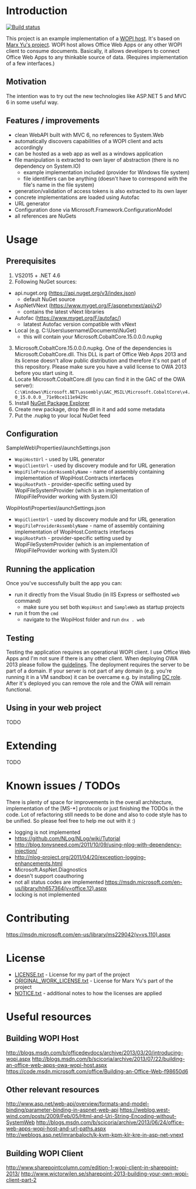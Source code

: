 Introduction
==========
[![Build status](https://ci.appveyor.com/api/projects/status/l7jn00f4fxydpbed?svg=true)](https://ci.appveyor.com/project/petrsvihlik/wopihost)

This project is an example implementation of a [WOPI host](http://blogs.msdn.com/b/officedevdocs/archive/2013/03/20/introducing-wopi.aspx). It's based on [Marx Yu's project](https://github.com/marx-yu/WopiHost). WOPI host allows Office Web Apps or any other WOPI client to consume documents.
Basically, it allows developers to connect Office Web Apps to any thinkable source of data. (Requires implementation of a few interfaces.)

Motivation
-------------
The intention was to try out the new technologies like ASP.NET 5 and MVC 6 in some useful way.

Features / improvements
-----------------------
 - clean WebAPI built with MVC 6, no references to System.Web
 - automatically discovers capabilities of a WOPI client and acts accordingly
 - can be hosted as a web app as well as a windows application
 - file manipulation is extracted to own layer of abstraction (there is no dependency on System.IO)
   - example implementation included (provider for Windows file system)
   - file identifiers can be anything (doesn't have to correspond with the file's name in the file system)
 - generation/validation of access tokens is also extracted to its own layer
 - concrete implementations are loaded using Autofac
 - URL generator
 - Configuration done via Microsoft.Framework.ConfigurationModel
 - all references are NuGets
 
Usage
=====

Prerequisites
-------------

1. VS2015 + .NET 4.6
2. Following NuGet sources:
  * api.nuget.org (https://api.nuget.org/v3/index.json)
    * default NuGet source
  * AspNetVNext (https://www.myget.org/F/aspnetvnext/api/v2)
    * contains the latest vNext libraries
  * Autofac (https://www.myget.org/F/autofac/)
    * latatest Autofac version compatible with vNext
  * Local (e.g. C:\Users\username\Documents\NuGet)
    * this will contain your Microsoft.CobaltCore.15.0.0.0.nupkg
3. Microsoft.CobaltCore.15.0.0.0.nupkg. One of the dependencies is Microsoft.CobaltCore.dll. This DLL is part of Office Web Apps 2013 and its license doesn't allow public distribution and therefore it's not part of this repository. Please make sure you have a valid license to OWA 2013 before you start using it.
 1. Locate Microsoft.CobaltCore.dll (you can find it in the GAC of the OWA server): `C:\Windows\Microsoft.NET\assembly\GAC_MSIL\Microsoft.CobaltCore\v4.0_15.0.0.0__71e9bce111e9429c`
 2. Install [NuGet Package Explorer](https://npe.codeplex.com/)
 3. Create new package, drop the dll in it and add some metadata
 4. Put the .nupkg to your local NuGet feed
 
Configuration
-----------
SampleWeb\Properties\launchSettings.json
- `WopiHostUrl` - used by URL generator
- `WopiClientUrl` - used by discovery module and for URL generation
- `WopiFileProviderAssemblyName` - name of assembly containing implementation of WopiHost.Contracts interfaces
- `WopiRootPath` - provider-specific setting used by WopiFileSystemProvider (which is an implementation of IWopiFileProvider working with System.IO)


WopiHost\Properties\launchSettings.json
- `WopiClientUrl` - used by discovery module and for URL generation
- `WopiFileProviderAssemblyName` - name of assembly containing implementation of WopiHost.Contracts interfaces
- `WopiRootPath` - provider-specific setting used by WopiFileSystemProvider (which is an implementation of IWopiFileProvider working with System.IO)

Running the application
-----------------------
Once you've successfully built the app you can:

- run it directly from the Visual Studio (in IIS Express or selfhosted `web` command)
  - make sure you set both `WopiHost` and `SampleWeb` as startup projects
- run it from the `cmd`
  - navigate to the WopiHost folder and run `dnx . web`

Testing
-------
Testing the application requires an operational WOPI client. I use Office Web Apps and I'm not sure if there is any other client.
When deploying OWA 2013 please follow the [guidelines](https://technet.microsoft.com/en-us/library/jj219455.aspx). The deployment requires the server to be part of a domain. If your server is not part of any domain (e.g. you're running it in a VM sandbox) it can be overcame e.g. by installing [DC role](http://social.technet.microsoft.com/wiki/contents/articles/12370.windows-server-2012-set-up-your-first-domain-controller-step-by-step.aspx). After it's deployed you can remove the role and the OWA will remain functional.

Using in your web project
-------------------------
TODO

Extending
=========
TODO

Known issues / TODOs
==================
There is plenty of space for improvements in the overall architecture, implementation of the [MS-*] protocols or just finishing the TODOs in the code. Lot of refactoring still needs to be done and also to code style has to be unified. So please feel free to help me out with it :)

- logging is not implemented
 - https://github.com/NLog/NLog/wiki/Tutorial
 - http://blog.tonysneed.com/2011/10/09/using-nlog-with-dependency-injection/
 - http://nlog-project.org/2011/04/20/exception-logging-enhancements.html
 - Microsoft.AspNet.Diagnostics
- doesn't support coauthoring
- not all status codes are implemented https://msdn.microsoft.com/en-us/library/hh657364(v=office.12).aspx 
- locking is not implemented

Contributing
==========
https://msdn.microsoft.com/en-us/library/ms229042(v=vs.110).aspx

License
=======
 - [LICENSE.txt](https://github.com/petrsvihlik/WopiHost/blob/master/LICENSE.txt) - License for my part of the project
 - [ORIGINAL_WORK_LICENSE.txt](https://github.com/petrsvihlik/WopiHost/blob/master/ORIGINAL_WORK_LICENSE.txt) - License for Marx Yu's part of the project
 - [NOTICE.txt](https://github.com/petrsvihlik/WopiHost/blob/master/NOTICE.txt) - additional notes to how the licenses are applied

Useful resources
=============
Building WOPI Host
-----------------------
http://blogs.msdn.com/b/officedevdocs/archive/2013/03/20/introducing-wopi.aspx
http://blogs.msdn.com/b/scicoria/archive/2013/07/22/building-an-office-web-apps-owa-wopi-host.aspx
https://code.msdn.microsoft.com/office/Building-an-Office-Web-f98650d6

Other relevant resources
-----------------------------
http://www.asp.net/web-api/overview/formats-and-model-binding/parameter-binding-in-aspnet-web-api
https://weblog.west-wind.com/posts/2009/Feb/05/Html-and-Uri-String-Encoding-without-SystemWeb
http://blogs.msdn.com/b/scicoria/archive/2013/06/24/office-web-apps-wopi-host-and-url-paths.aspx
http://weblogs.asp.net/imranbaloch/k-kvm-kpm-klr-kre-in-asp-net-vnext

Building WOPI Client
-------------------------
http://www.sharepointcolumn.com/edition-1-wopi-client-in-sharepoint-2013/
http://www.wictorwilen.se/sharepoint-2013-building-your-own-wopi-client-part-2
